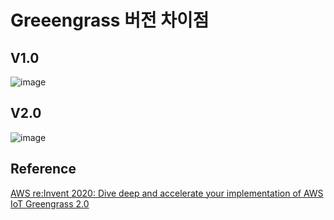 # Greeengrass 버전 차이점 

## V1.0

![image](https://user-images.githubusercontent.com/52392004/181127590-76ee28ba-3f67-4f17-a238-a03b2e47523d.png)


## V2.0

![image](https://user-images.githubusercontent.com/52392004/181127535-8d7637f9-20e9-408b-8660-162000445818.png)


## Reference

[AWS re:Invent 2020: Dive deep and accelerate your implementation of AWS IoT Greengrass 2.0](https://www.youtube.com/watch?v=t2x49uZuTwE)
